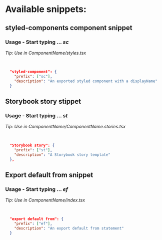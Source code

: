 # Available snippets:

## styled-components component snippet

### Usage - Start typing ... _sc_

_Tip: Use in ComponentName/styles.tsx_

<br/>

```json
  "styled-component": {
    "prefix": ["sc"],
    "description": "An exported styled component with a displayName"
  }
```

## Storybook story stippet

### Usage - Start typing ... _st_

_Tip: Use in ComponentName/ComponentName.stories.tsx_

<br/>

```json
  "Storybook story": {
    "prefix": ["st"],
    "description": "A Storybook story template"
  },
```

## Export default from snippet

### Usage - Start typing ... _ef_

_Tip: Use in ComponentName/index.tsx_

<br/>

```json
  "export default from": {
    "prefix": ["ef"],
    "description": "An export default from statement"
  }
```
